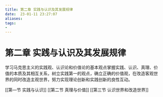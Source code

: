 ```yaml
---
title: 第二章 实践与认识及其发展规律
date:  23-01-11 23:27:07
aliases: 
tags: 
- 
---
```


# 第二章 实践与认识及其发展规律

学习马克思主义的实践观、认识论和价值论的基本观点掌握实践、认识、真理、价值的本质及其相互关系，树立实践第一的观点，确立正确的价值观，在改造客观世界的同时改造主观世界，努力实现理论创新和实践创新的良性互动。

[[第—节 实践与认识]]
[[第二节 真理与价值]]
[[第三节 认识世界和改造世界]]
